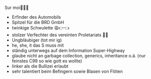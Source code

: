 <!--- 👋 Hi, I’m @Max437575
- 👀 I’m interested in
- 🌱 I’m currently learning 

<!---
Max437575/Max437575 is a ✨ special ✨ repository because its `README.md` (this file) appears on your GitHub profile.
You can click the Preview link to take a look at your changes.
--->

Sur moi🥖🇫🇷
- Erfinder des Automobils
- Spitzel für die BRD GmbH
- twinkige Schwulette 😩👉👈
- stolzer Verfechter des vereinten Proletariats 🚩🚩
- Ungbläubiger (tot mir ig)
- he, she, it das S muss mit
- ständig unterwegs auf dem Information Super-Highway
- glaube nicht an garbage collection, generics, inheritance o.ä. (nur feinstes C99 so wie gott es wollte)
- linker als die Bullizei erlaubt
- sehr talentiert beim Befingern sowie Blasen von Flöten
